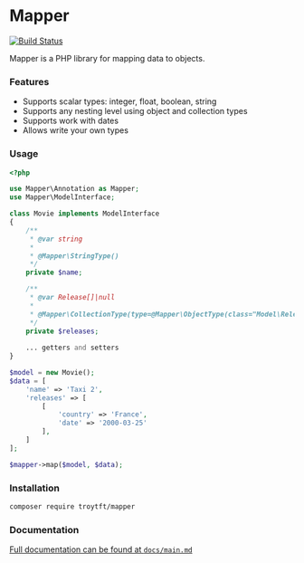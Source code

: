 # Mapper

[![Build Status](https://travis-ci.org/troytft/mapper.svg?branch=master)](https://travis-ci.org/troytft/mapper)

Mapper is a PHP library for mapping data to objects. 

### Features
* Supports scalar types: integer, float, boolean, string
* Supports any nesting level using object and collection types
* Supports work with dates
* Allows write your own types

### Usage
```php
<?php

use Mapper\Annotation as Mapper;
use Mapper\ModelInterface;

class Movie implements ModelInterface
{
    /**
     * @var string
     *
     * @Mapper\StringType()
     */
    private $name;

    /**
     * @var Release[]|null
     *
     * @Mapper\CollectionType(type=@Mapper\ObjectType(class="Model\Release"), nullable=true)
     */
    private $releases;
    
    ... getters and setters
}

$model = new Movie();
$data = [
    'name' => 'Taxi 2',
    'releases' => [
        [
            'country' => 'France',
            'date' => '2000-03-25'
        ],
    ]
];

$mapper->map($model, $data);
```

### Installation
```bash
composer require troytft/mapper
```

### Documentation
[Full documentation can be found at `docs/main.md`](docs/main.md)
